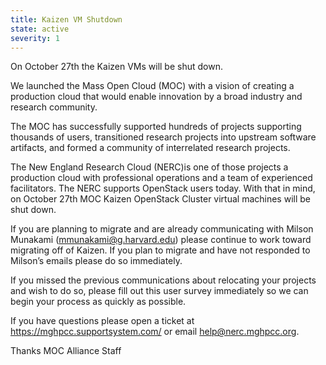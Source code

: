 ```yaml
---
title: Kaizen VM Shutdown
state: active
severity: 1
---
```


On October 27th the Kaizen VMs will be shut down.

We launched the Mass Open Cloud (MOC) with a vision of creating a production
cloud that would enable innovation by a broad industry and research community.

The MOC has successfully supported hundreds of projects supporting thousands
of users, transitioned research projects into upstream software artifacts,
and formed a community of interrelated research projects.

The New England Research Cloud (NERC)is one of those projects a production
cloud with professional operations and a team of experienced facilitators.
The NERC supports OpenStack users today. With that in mind, on October 27th
MOC Kaizen OpenStack Cluster virtual machines will be shut down.

If you are planning to migrate and are already communicating with Milson
Munakami (mmunakami@g.harvard.edu) please continue to work toward migrating
off of Kaizen. If you plan to migrate and have not responded to Milson’s
emails please do so immediately.

If you missed the previous communications about relocating your projects
and wish to do so, please fill out this user survey immediately so we can
begin your process as quickly as possible.

If you have questions please open a ticket at https://mghpcc.supportsystem.com/ or email
help@nerc.mghpcc.org.

Thanks
MOC Alliance Staff
